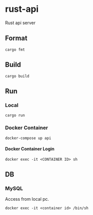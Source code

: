 # rust-api
Rust api server

## Format

`cargo fmt`

## Build

`cargo build`

## Run

### Local

`cargo run`

### Docker Container

`docker-compose up api`

#### Docker Container Login

`docker exec -it <CONTAINER ID> sh`

## DB

### MySQL

Access from local pc.

`docker exec -it <container id> /bin/sh`